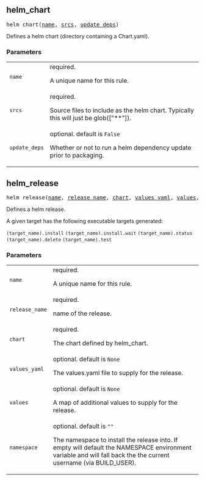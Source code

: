 <!-- Generated with Stardoc: http://skydoc.bazel.build -->

<a name="#helm_chart"></a>

## helm_chart

<pre>
helm_chart(<a href="#helm_chart-name">name</a>, <a href="#helm_chart-srcs">srcs</a>, <a href="#helm_chart-update_deps">update_deps</a>)
</pre>

Defines a helm chart (directory containing a Chart.yaml).

### Parameters

<table class="params-table">
  <colgroup>
    <col class="col-param" />
    <col class="col-description" />
  </colgroup>
  <tbody>
    <tr id="helm_chart-name">
      <td><code>name</code></td>
      <td>
        required.
        <p>
          A unique name for this rule.
        </p>
      </td>
    </tr>
    <tr id="helm_chart-srcs">
      <td><code>srcs</code></td>
      <td>
        required.
        <p>
          Source files to include as the helm chart. Typically this will just be glob(["**"]).
        </p>
      </td>
    </tr>
    <tr id="helm_chart-update_deps">
      <td><code>update_deps</code></td>
      <td>
        optional. default is <code>False</code>
        <p>
          Whether or not to run a helm dependency update prior to packaging.
        </p>
      </td>
    </tr>
  </tbody>
</table>


<a name="#helm_release"></a>

## helm_release

<pre>
helm_release(<a href="#helm_release-name">name</a>, <a href="#helm_release-release_name">release_name</a>, <a href="#helm_release-chart">chart</a>, <a href="#helm_release-values_yaml">values_yaml</a>, <a href="#helm_release-values">values</a>, <a href="#helm_release-namespace">namespace</a>)
</pre>

Defines a helm release.

A given target has the following executable targets generated:

`(target_name).install`
`(target_name).install.wait`
`(target_name).status`
`(target_name).delete`
`(target_name).test`


### Parameters

<table class="params-table">
  <colgroup>
    <col class="col-param" />
    <col class="col-description" />
  </colgroup>
  <tbody>
    <tr id="helm_release-name">
      <td><code>name</code></td>
      <td>
        required.
        <p>
          A unique name for this rule.
        </p>
      </td>
    </tr>
    <tr id="helm_release-release_name">
      <td><code>release_name</code></td>
      <td>
        required.
        <p>
          name of the release.
        </p>
      </td>
    </tr>
    <tr id="helm_release-chart">
      <td><code>chart</code></td>
      <td>
        required.
        <p>
          The chart defined by helm_chart.
        </p>
      </td>
    </tr>
    <tr id="helm_release-values_yaml">
      <td><code>values_yaml</code></td>
      <td>
        optional. default is <code>None</code>
        <p>
          The values.yaml file to supply for the release.
        </p>
      </td>
    </tr>
    <tr id="helm_release-values">
      <td><code>values</code></td>
      <td>
        optional. default is <code>None</code>
        <p>
          A map of additional values to supply for the release.
        </p>
      </td>
    </tr>
    <tr id="helm_release-namespace">
      <td><code>namespace</code></td>
      <td>
        optional. default is <code>""</code>
        <p>
          The namespace to install the release into. If empty will default the NAMESPACE environment variable and will fall back the the current username (via BUILD_USER).
        </p>
      </td>
    </tr>
  </tbody>
</table>
